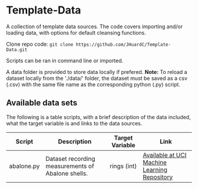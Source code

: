 # Template-Data
A collection of template data sources. The code covers importing and/or loading data, with options for default cleansing functions.

Clone repo code:
`git clone https://github.com/JHuardC/Template-Data.git`

Scripts can be ran in command line or imported. 

A data folder is provided to store data locally if prefered. **Note:** To reload a dataset locally from the './data/' folder, the dataset must be saved as a csv (.csv) with the same file name as the corresponding python (.py) script.

## Available data sets
The following is a table scripts, with a brief description of the data included, what the target variable is and links to the data sources.

| Script  | Description | Target Variable | Link  |
| ------- | ------- | ------- | ------- |
| abalone.py  | Dataset recording measurements of Abalone shells. | rings (int) | [Available at UCI Machine Learning Repository](https://archive.ics.uci.edu/ml/datasets/abalone) |
